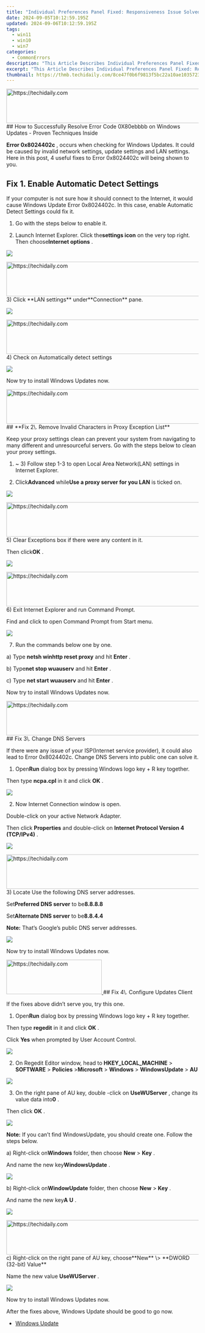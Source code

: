 ```yaml
---
title: "Individual Preferences Panel Fixed: Responsiveness Issue Solved Successfully"
date: 2024-09-05T10:12:59.195Z
updated: 2024-09-06T10:12:59.195Z
tags:
  - win11
  - win10
  - win7
categories:
  - CommonErrors
description: "This Article Describes Individual Preferences Panel Fixed: Responsiveness Issue Solved Successfully"
excerpt: "This Article Describes Individual Preferences Panel Fixed: Responsiveness Issue Solved Successfully"
thumbnail: https://thmb.techidaily.com/8ce47f0b6f9813f5bc22a10ae1035723a396d6df9ac3890df3f71584e5d0f8e3.jpg
---
```


<!-- affiliate ads begin -->
<a href="https://unicoeye.pxf.io/c/5597632/2134493/18498" target="_top" id="2134493">
  <img src="//a.impactradius-go.com/display-ad/18498-2134493" border="0" alt="https://techidaily.com" width="728" height="90"/>
</a>
<img height="0" width="0" src="https://unicoeye.pxf.io/i/5597632/2134493/18498" style="position:absolute;visibility:hidden;" border="0" />
<!-- affiliate ads end -->
## How to Successfully Resolve Error Code 0X80ebbbb on Windows Updates - Proven Techniques Inside

**Error 0x8024402c** , occurs when checking for Windows Updates. It could be caused by invalid network settings, update settings and LAN settings. Here in this post, 4 useful fixes to Error 0x8024402c will being shown to you.

## **Fix 1\. Enable Automatic Detect Settings**

 If your computer is not sure how it should connect to the Internet, it would cause Windows Update Error 0x8024402c. In this case, enable Automatic Detect Settings could fix it.

1) Go with the steps below to enable it.

2) Launch Internet Explorer. Click the**settings icon** on the very top right. Then choose**Internet options** .

![](https://images.drivereasy.com/wp-content/uploads/2017/03/1-5.png)

<!-- affiliate ads begin -->
<a href="https://ephamedtechinc.pxf.io/c/5597632/2130533/26400" target="_top" id="2130533">
  <img src="//a.impactradius-go.com/display-ad/26400-2130533" border="0" alt="https://techidaily.com" width="728" height="90"/>
</a>
<img height="0" width="0" src="https://ephamedtechinc.pxf.io/i/5597632/2130533/26400" style="position:absolute;visibility:hidden;" border="0" />
<!-- affiliate ads end -->
 3) Click **LAN settings**  under**Connection** pane.

![](https://images.drivereasy.com/wp-content/uploads/2017/03/2-4.png)

<!-- affiliate ads begin -->
<a href="https://zebaoaffiliateprogram.pxf.io/c/5597632/2137974/21526" target="_top" id="2137974">
  <img src="//a.impactradius-go.com/display-ad/21526-2137974" border="0" alt="https://techidaily.com" width="728" height="90"/>
</a>
<img height="0" width="0" src="https://zebaoaffiliateprogram.pxf.io/i/5597632/2137974/21526" style="position:absolute;visibility:hidden;" border="0" />
<!-- affiliate ads end -->
4) Check on Automatically detect settings

![](https://images.drivereasy.com/wp-content/uploads/2017/03/6-1.png)

Now try to install Windows Updates now.

<!-- affiliate ads begin -->
<a href="https://ephamedtechinc.pxf.io/c/5597632/2120867/26400?prodsku=mars" target="_top" id="2120867">
  <img src="//a.impactradius-go.com/display-ad/26400-2120867" border="0" alt="https://techidaily.com" width="728" height="90"/>
</a>
<img height="0" width="0" src="https://ephamedtechinc.pxf.io/i/5597632/2120867/26400?prodsku=mars" style="position:absolute;visibility:hidden;" border="0" />
<!-- affiliate ads end -->
## **Fix 2\. Remove Invalid Characters in Proxy Exception List**

 Keep your proxy settings clean can prevent your system from navigating to many different and unresourceful servers. Go with the steps below to clean your proxy settings.

 1) \~ 3) Follow step 1-3 to open Local Area Network(LAN) settings in Internet Explorer.

 4) Click**Advanced** while**Use a proxy server for you LAN** is ticked on.

![](https://images.drivereasy.com/wp-content/uploads/2017/03/3-2.png)

<!-- affiliate ads begin -->
<a href="https://ephamedtechinc.pxf.io/c/5597632/2137225/26400" target="_top" id="2137225">
  <img src="//a.impactradius-go.com/display-ad/26400-2137225" border="0" alt="https://techidaily.com" width="728" height="90"/>
</a>
<img height="0" width="0" src="https://ephamedtechinc.pxf.io/i/5597632/2137225/26400" style="position:absolute;visibility:hidden;" border="0" />
<!-- affiliate ads end -->
5) Clear Exceptions box if there were any content in it.

 Then click**OK** .

![](https://images.drivereasy.com/wp-content/uploads/2017/03/4-1.png)

<!-- affiliate ads begin -->
<a href="https://appsumo.8odi.net/c/5597632/2118314/7443" target="_top" id="2118314">
  <img src="//a.impactradius-go.com/display-ad/7443-2118314" border="0" alt="https://techidaily.com" width="728" height="90"/>
</a>
<img height="0" width="0" src="https://appsumo.8odi.net/i/5597632/2118314/7443" style="position:absolute;visibility:hidden;" border="0" />
<!-- affiliate ads end -->
6) Exit Internet Explorer and run Command Prompt.

Find and click to open Command Prompt from Start menu.

![](https://images.drivereasy.com/wp-content/uploads/2017/03/5-2.png)

7) Run the commands below one by one.

 a) Type **netsh winhttp reset proxy**  and hit **Enter** .

 b) Type**net stop wuauserv**  and hit **Enter** .

 c) Type **net start wuauserv**  and hit **Enter** .

Now try to install Windows Updates now.

<!-- affiliate ads begin -->
<a href="https://zebaoaffiliateprogram.pxf.io/c/5597632/2137972/21526" target="_top" id="2137972">
  <img src="//a.impactradius-go.com/display-ad/21526-2137972" border="0" alt="https://techidaily.com" width="728" height="90"/>
</a>
<img height="0" width="0" src="https://zebaoaffiliateprogram.pxf.io/i/5597632/2137972/21526" style="position:absolute;visibility:hidden;" border="0" />
<!-- affiliate ads end -->
## Fix 3\. Change DNS Servers

 If there were any issue of your ISP(Internet service provider), it could also lead to Error 0x8024402c. Change DNS Servers into public one can solve it.

 1) Open**Run** dialog box by pressing Windows logo key + R key together.

 Then type **ncpa.cpl**  in it and click **OK** .

![](https://images.drivereasy.com/wp-content/uploads/2017/03/7.png)

2) Now Internet Connection window is open.

Double-click on your active Network Adapter.

 Then click **Properties**  and double-click on **Internet Protocol Version 4 (TCP/IPv4)** .

![](https://images.drivereasy.com/wp-content/uploads/2017/03/8.png)

<!-- affiliate ads begin -->
<a href="https://unicoeye.pxf.io/c/5597632/2121334/18498" target="_top" id="2121334">
  <img src="//a.impactradius-go.com/display-ad/18498-2121334" border="0" alt="https://techidaily.com" width="728" height="90"/>
</a>
<img height="0" width="0" src="https://unicoeye.pxf.io/i/5597632/2121334/18498" style="position:absolute;visibility:hidden;" border="0" />
<!-- affiliate ads end -->
3) Locate Use the following DNS server addresses.

 Set**Preferred DNS server** to be**8.8.8.8**

 Set**Alternate DNS server** to be**8.8.4.4**

 **Note:** That’s Google’s public DNS server addresses.

![](https://images.drivereasy.com/wp-content/uploads/2017/03/9.png)

Now try to install Windows Updates now.

<!-- affiliate ads begin -->
<a href="https://bluettius.sjv.io/c/5597632/2139116/17108" target="_top" id="2139116">
  <img src="//a.impactradius-go.com/display-ad/17108-2139116" border="0" alt="https://techidaily.com" width="250" height="90"/>
</a>
<img height="0" width="0" src="https://bluettius.sjv.io/i/5597632/2139116/17108" style="position:absolute;visibility:hidden;" border="0" />
<!-- affiliate ads end -->
## Fix 4\. Configure Updates Client

If the fixes above didn’t serve you, try this one.

 1) Open**Run** dialog box by pressing Windows logo key + R key together.

 Then type **regedit**  in it and click **OK** .

 Click **Yes**  when prompted by User Account Control.

![](https://images.drivereasy.com/wp-content/uploads/2017/03/10.png)

 2) On Regedit Editor window, head to **HKEY\_LOCAL\_MACHINE**  \> **SOFTWARE** \> **Policies**  \>**Microsoft**  \> **Windows**  \> **WindowsUpdate**  \> **AU**

![](https://images.drivereasy.com/wp-content/uploads/2017/03/14.png)

 3) On the right pane of AU key, double -click on **UseWUServer** , change its value data into**0** .

 Then click **OK** .

![](https://images.drivereasy.com/wp-content/uploads/2017/03/15.png)

**Note:** If you can’t find WindowsUpdate, you should create one. Follow the steps below.

 a) Right-click on**Windows**  folder, then choose **New**  \> **Key** .

 And name the new key**WindowsUpdate** .

![](https://images.drivereasy.com/wp-content/uploads/2017/03/11.png)

 b) Right-click on**WindowUpdate**  folder, then choose **New**  \> **Key** .

 And name the new key**A** **U** .

![](https://images.drivereasy.com/wp-content/uploads/2017/03/12.png)

<!-- affiliate ads begin -->
<a href="https://appsumo.8odi.net/c/5597632/2130875/7443" target="_top" id="2130875">
  <img src="//a.impactradius-go.com/display-ad/7443-2130875" border="0" alt="https://techidaily.com" width="728" height="90"/>
</a>
<img height="0" width="0" src="https://appsumo.8odi.net/i/5597632/2130875/7443" style="position:absolute;visibility:hidden;" border="0" />
<!-- affiliate ads end -->
 c) Right-click on the right pane of AU key, choose**New** \> **DWORD (32-bit) Value**

 Name the new value **UseWUServer** .

![](https://images.drivereasy.com/wp-content/uploads/2017/03/13.png)

Now try to install Windows Updates now.

After the fixes above, Windows Update should be good to go now.

* [Windows Update](/tag-search/?tagId=62)


<ins class="adsbygoogle"
     style="display:block"
     data-ad-format="autorelaxed"
     data-ad-client="ca-pub-7571918770474297"
     data-ad-slot="1223367746"></ins>



<ins class="adsbygoogle"
     style="display:block"
     data-ad-client="ca-pub-7571918770474297"
     data-ad-slot="8358498916"
     data-ad-format="auto"
     data-full-width-responsive="true"></ins>


